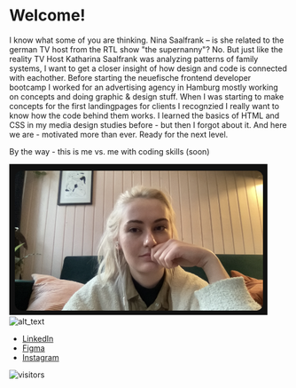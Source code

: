 # Welcome!

I know what some of you are thinking. Nina Saalfrank – is she related to the german TV host from the RTL show "the supernanny"? No. But just like the reality TV Host Katharina Saalfrank was analyzing patterns of family systems, I want to get a closer insight of how design and code is connected with eachother.
Before starting the neuefische frontend developer bootcamp I worked for an advertising agency in Hamburg mostly working on concepts and doing graphic & design stuff. When I was starting to make concepts for the first landingpages for clients I recognzied I really want to know how the code behind them works. I learned the basics of HTML and CSS in my media design studies before - but then I forgot about it. And here we are - motivated more than ever. Ready for the next level.

By the way - this is me vs. me with coding skills (soon)


![alt text](https://github.com/salaos/salaos/blob/main/test.png?raw=true "test") ![alt_text](https://media4.giphy.com/media/scZPhLqaVOM1qG4lT9/giphy.gif?cid=ecf05e47zbwm4bw9das7lnv75cbqostony23gkdmi4rb312d&rid=giphy.gif&ct=g "gif-cat") 



  - [LinkedIn](https://www.linkedin.com/in/nina-saalfrank-5192b2152/)
  - [Figma](https://www.figma.com/file/4k8oeKXjaNyqHcD0NX412e/SAALFRANK?node-id=0%3A1&t=fSoIe7oYEHGlFgp2-1)
  - [Instagram](https://www.instagram.com/ninjaninsch/?hl=de)
  
![visitors](https://visitor-badge.glitch.me/badge?page_id=salaos&left_color=yellow&right_color=blue)

